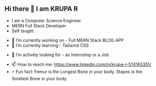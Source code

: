 ## Hi there 👋 I am KRUPA R

- I am a Computer Science Engineer
- MERN Full Stack Developer
- Self taught

<!--
**krupa-r-108/krupa-r-108** is a ✨ _special_ ✨ repository because its `README.md` (this file) appears on your GitHub profile.

Here are some ideas to get you started: -->

- 🔭 I’m currently working on - Full MERN Stack BLOG APP
- 🌱 I’m currently learning - Tailwind CSS
<!-- - 👯 I’m looking to collaborate on ... -->
- 🤔 I’m actively looking for  -  an Internship or a Job
<!-- 💬 Ask me about ... -->
- 📫 How to reach me: https://www.linkedin.com/in/krupa-r-574165351/
- ⚡ Fun fact: Femur is the Longest Bone in your body. Stapes is the Smallest Bone in your body.
  


